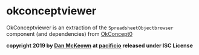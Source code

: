 # okconceptviewer

OkConceptviewer is an extraction of the `SpreadsheetObjectbrowser` component (and dependencies) from [OkConcept0](https://okconcept0.pacificio.com)

[npm-badge]: https://img.shields.io/npm/v/npm-package.png?style=flat-square
[npm]: https://www.npmjs.org/package/okconceptviewer

**copyright 2019 by [Dan McKeown](https://danmckeown.info) at [pacificio](https://pacificio.com) released under ISC License**
